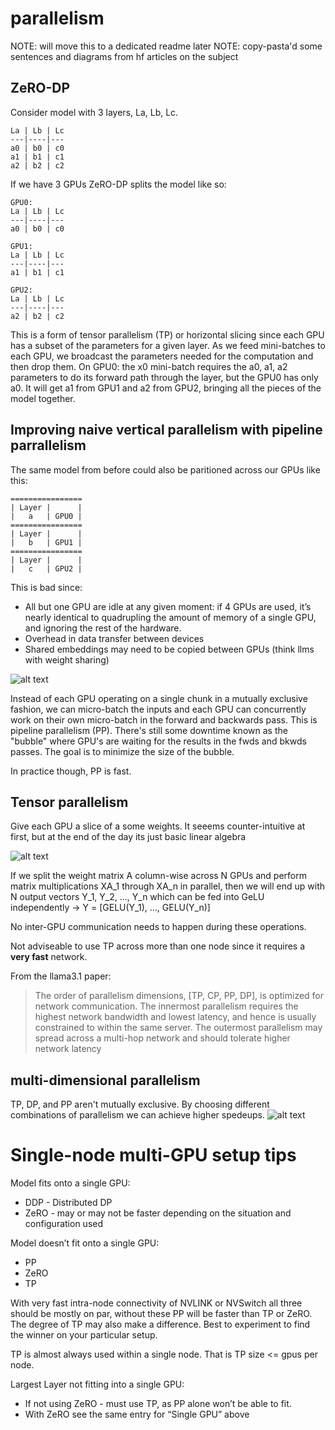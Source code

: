 # parallelism 
NOTE: will move this to a dedicated readme later
NOTE: copy-pasta'd some sentences and diagrams from hf articles on the subject


## ZeRO-DP
Consider model with 3 layers, La, Lb, Lc.

```
La | Lb | Lc
---|----|---
a0 | b0 | c0
a1 | b1 | c1
a2 | b2 | c2
```

If we have 3 GPUs ZeRO-DP splits the model like so:

```
GPU0:
La | Lb | Lc
---|----|---
a0 | b0 | c0

GPU1:
La | Lb | Lc
---|----|---
a1 | b1 | c1

GPU2:
La | Lb | Lc
---|----|---
a2 | b2 | c2
```

This is a form of tensor parallelism (TP) or horizontal slicing since each GPU has a subset of the parameters for a given layer. As we feed mini-batches to each GPU, we broadcast the parameters needed for the computation and then drop them. On GPU0: the x0 mini-batch requires the a0, a1, a2 parameters to do its forward path through the layer, but the GPU0 has only a0. It will get a1 from GPU1 and a2 from GPU2, bringing all the pieces of the model together.

## Improving naive vertical parallelism with pipeline parrallelism
The same model from before could also be paritioned across our GPUs like this:
```
================
| Layer |      |
|   a   | GPU0 |
================
| Layer |      |
|   b   | GPU1 |
================
| Layer |      |
|   c   | GPU2 |
```
This is bad since:
* All but one GPU are idle at any given moment: if 4 GPUs are used, it’s nearly identical to quadrupling the amount of memory of a single GPU, and ignoring the rest of the hardware.
* Overhead in data transfer between devices
* Shared embeddings may need to be copied between GPUs (think llms with weight sharing)

![alt text](https://huggingface.co/datasets/huggingface/documentation-images/resolve/main/parallelism-gpipe-bubble.png)

Instead of each GPU operating on a single chunk in a mutually exclusive fashion, we can micro-batch the inputs and each GPU can concurrently work on their own micro-batch in the forward and backwards pass. This is pipeline parallelism (PP). There's still some downtime known as the "bubble" where GPU's are waiting for the results in the fwds and bkwds passes. The goal is to minimize the size of the bubble.

In practice though, PP is fast. 


## Tensor parallelism 
Give each GPU a slice of a some weights. It seeems counter-intuitive at first, but at the end of the day its just basic linear algebra

![alt text](https://huggingface.co/datasets/huggingface/documentation-images/resolve/main/parallelism-tp-parallel\_gemm.png)

If we split the weight matrix A column-wise across N GPUs and perform matrix multiplications XA\_1 through XA\_n in parallel, then we will end up with N output vectors Y\_1, Y\_2, ..., Y\_n which can be fed into GeLU independently -> Y = [GELU(Y\_1), ..., GELU(Y\_n)]

No inter-GPU communication needs to happen during these operations. 

Not adviseable to use TP across more than one node since it requires a **very fast** network.

From the llama3.1 paper:
>The order of parallelism dimensions, [TP, CP, PP, DP], is optimized for network communication. The innermost parallelism requires the highest network bandwidth and lowest latency, and hence is usually constrained to within the same server. The outermost parallelism may spread across a multi-hop network and should tolerate higher network latency


## multi-dimensional parallelism 
TP, DP, and PP aren't mutually exclusive. By choosing different combinations of parallelism we can achieve higher spedeups. 
![alt text](https://huggingface.co/datasets/huggingface/documentation-images/resolve/main/parallelism-deepspeed-3d.png)

# Single-node multi-GPU setup tips

Model fits onto a single GPU:
* DDP - Distributed DP
* ZeRO - may or may not be faster depending on the situation and configuration used

Model doesn’t fit onto a single GPU:
* PP
* ZeRO
* TP

With very fast intra-node connectivity of NVLINK or NVSwitch all three should be mostly on par, without these PP will be faster than TP or ZeRO. The degree of TP may also make a difference. Best to experiment to find the winner on your particular setup.

TP is almost always used within a single node. That is TP size <= gpus per node.

Largest Layer not fitting into a single GPU:
* If not using ZeRO - must use TP, as PP alone won’t be able to fit.
* With ZeRO see the same entry for “Single GPU” above
